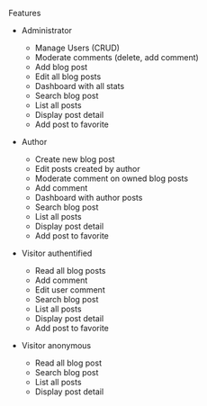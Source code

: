 Features 

- Administrator 
    * Manage Users (CRUD)
    * Moderate comments (delete, add comment)
    * Add blog post
    * Edit all blog posts 
    * Dashboard with all stats
    * Search blog post
    * List all posts 
    * Display post detail
    * Add post to favorite
    
- Author 
    * Create new blog post 
    * Edit posts created by author 
    * Moderate comment on owned blog posts 
    * Add comment
    * Dashboard with author posts
    * Search blog post
    * List all posts 
    * Display post detail
    * Add post to favorite
    
- Visitor authentified 
    * Read all blog posts
    * Add comment
    * Edit user comment
    * Search blog post
    * List all posts 
    * Display post detail
    * Add post to favorite
    
- Visitor anonymous 
    * Read all blog post 
    * Search blog post
    * List all posts 
    * Display post detail
    